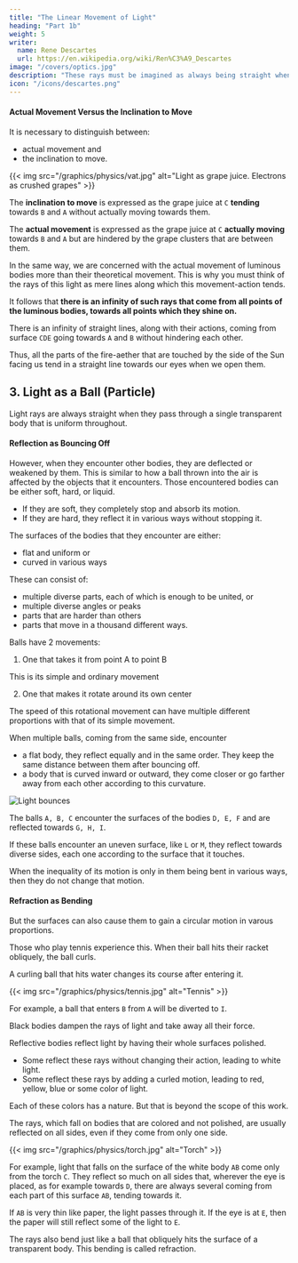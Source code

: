 ```yaml
---
title: "The Linear Movement of Light"
heading: "Part 1b"
weight: 5
writer:
  name: Rene Descartes
  url: https://en.wikipedia.org/wiki/Ren%C3%A9_Descartes
image: "/covers/optics.jpg"
description: "These rays must be imagined as always being straight when they pass through a single transparent body that is uniform throughout"
icon: "/icons/descartes.png"
---
```



#### Actual Movement Versus the Inclination to Move

<!-- Ainsi toutes -->
It is necessary to distinguish between:
- actual movement and
- the inclination to move. 


{{< img src="/graphics/physics/vat.jpg" alt="Light as grape juice. Electrons as crushed grapes" >}} 


The **inclination to move** is expressed as the grape juice at `C` **tending** towards `B` and `A` without actually moving towards them.

The **actual movement** is expressed as the grape juice at `C` **actually moving** towards `B` and `A` but are hindered by the grape clusters that are between them.

<!-- et ainsi -->
In the same way, we are concerned with the actual movement of luminous bodies more than their theoretical movement. This is why you must think of the rays of this light as mere lines along which this movement-action tends.

It follows that **there is an infinity of such rays that come from all points of the luminous bodies, towards all points which they shine on.** 


There is an infinity of straight lines, along with their actions, coming from surface `CDE` going towards `A` and `B` without hindering each other. 

Thus, all the parts of the fire-aether that are touched by the side of the Sun facing us tend in a straight line towards our eyes when we open them. 



## 3. Light as a Ball (Particle)

<!-- au reste -->
Light rays are always straight when they pass through a single transparent body that is uniform throughout.


#### Reflection as Bouncing Off

However, when they encounter other bodies, they are deflected or weakened by them. This is similar to how a ball thrown into the air is affected by the objects that it encounters. Those encountered bodies can be either soft, hard, or liquid.

- If they are soft, they completely stop and absorb its motion. 
- If they are hard, they reflect it in various ways without stopping it.

<!-- For their surface is either entirely:
- flat and uniform or
- rough and uneven -->

<!-- It is not prevented from being exactly straight. This is precisely what these rays are. This is why there can be an infinity of them from each point of the luminous bodies. -->

The surfaces of the bodies that they encounter are either:
- flat and uniform or
- curved in various ways

These can consist of:
- multiple diverse parts, each of which is enough to be united, or
- multiple diverse angles or peaks
- parts that are harder than others
- parts that move in a thousand different ways. 

Balls have 2 movements:

1. One that takes it from point A to point B

This is its simple and ordinary movement

2. One that makes it rotate around its own center

The speed of this rotational movement can have multiple different proportions with that of its simple movement.



When multiple balls, coming from the same side, encounter
- a flat body, they reflect equally and in the same order. They keep the same distance between them after bouncing off. 
- a body that is curved inward or outward, they come closer or go farther away from each other according to this curvature.


![Light bounces](/graphics/physics/lightbounce.png)

The balls `A, B, C` encounter the surfaces of the bodies `D, E, F` and are reflected towards `G, H, I`.

If these balls encounter an uneven surface, like `L` or `M`, they reflect towards diverse sides, each one according to the surface that it touches.

When the inequality of its motion is only in them being bent in various ways, then they do not change that motion. 


#### Refraction as Bending

But the surfaces can also cause them to gain a circular motion in varous proportions. 

 <!-- it can also consist in several other things and, by this means, cause these balls, if they have previously had only a simple straight motion, to lose part of it, and acquire instead a circular one, which can have various proportions with what they retain of the straight one, according to the way in which the surface of the body which they encounter can be variously arranged.  -->

Those who play tennis experience this. When their ball hits  their racket obliquely, the ball curls.

A curling ball that hits water changes its course after entering it. 

<!-- Finally, consider that if a ball that is moving obliquely encounters the surface of a liquid body, through which it can pass more or less easily than through the one from which it emerges, it diverts and changes its course upon entering it: as,  -->


{{< img src="/graphics/physics/tennis.jpg" alt="Tennis" >}}

For example, a ball that enters `B` from `A` will be diverted to `I`. 

<!-- if being in the air at point A, it is pushed towards B, it goes in a straight line from A to B, unless its weight or some other particular cause prevents it; but, being at point B where I suppose it encounters the surface of the water CBE, it diverts and takes its course towards I, going again in a straight line from B to I, as is easy to verify by experiment*. -->








<!-- without hindering one another, and even without being hindered by the  of  that are : whether  -->


Black bodies dampen the rays of light and take away all their force.

Reflective bodies reflect light by having their whole surfaces polished.

<!-- , can serve as mirrors both flat and curved, and the others confusedly towards several sides; *** and that again, among these,  -->
- Some reflect these rays without changing their action, leading to white light. 
- Some reflect these rays by adding a curled motion, leading to red, yellow, blue or some color of light. 

Each of these colors has a nature. But that is beyond the scope of this work. 

<!-- and the others make a change in them similar to that which the motion of a ball receives when it is curled, **** namely those which are red, or yellow, or blue, or of some other such color. For I think I can determine what the nature of each of these colors consists in, and show it by experiment; but that goes beyond the scope of my subject. ***** And it suffices me here to warn you that  -->


The rays, which fall on bodies that are colored and not polished, are usually reflected on all sides, even if they come from only one side.


{{< img src="/graphics/physics/torch.jpg" alt="Torch" >}}

For example, light that falls on the surface of the white body `AB` come only from the torch `C`. They reflect so much on all sides that, wherever the eye is placed, as for example towards `D`, there are always several coming from each part of this surface `AB`, tending towards it.

If `AB` is very thin like paper, the light passes through it. If the eye is at `E`, then the paper will still reflect some of the light to `E`.


The rays also bend just like a ball that obliquely hits the surface of a transparent body. This bending is called refraction. 

<!-- , through which they penetrate more or less easily than through the one from which they come.

, and this way of diverting is called Refraction in them. -->